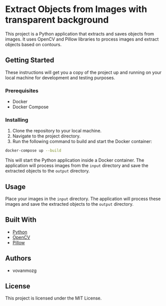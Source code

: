 # Extract Objects from Images with transparent background

This project is a Python application that extracts and saves objects from 
images. It uses OpenCV and Pillow libraries to process images and extract 
objects based on contours.

## Getting Started

These instructions will get you a copy of the project up and running on your local machine for development and testing purposes.

### Prerequisites

- Docker
- Docker Compose

### Installing

1. Clone the repository to your local machine.
2. Navigate to the project directory.
3. Run the following command to build and start the Docker container:

```bash
docker-compose up --build
```

This will start the Python application inside a Docker container. The 
application will process images from the `input` directory and save the 
extracted objects to the `output` directory.

## Usage

Place your images in the `input` directory. The application will process these 
images and save the extracted objects to the `output` directory.

## Built With

- [Python](https://www.python.org/)
- [OpenCV](https://opencv.org/)
- [Pillow](https://pillow.readthedocs.io/en/stable/)

## Authors

- vovanmozg

## License

This project is licensed under the MIT License.
